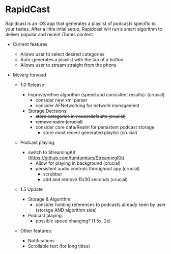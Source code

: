 # RapidCast

Rapidcast is an iOS app that generates a playlist of podcasts specific to your tastes. After a little intial setup, Rapidcast will run a smart algorithm to deliver popular and recent iTunes content.

- Current features
  - Allows user to select desired categories
  - Auto-generates a playlist with the tap of a button
  - Allows user to stream straight from the phone

- Moving forward 
  - 1.0 Release
    - Improve/refine algorithm (speed and consistent results): (crucial)
      - consider new xml parser
      - consider AFNetworking for network management
    - Storage Decisions:
      - <del> store categories in nsuserdefaults (crucial)
      - <del> remove realm (crucial)
      - consider core data/Realm for persistent podcast storage
        - store most recent generated playlist (crucial)
  - Podcast playing:
    - switch to StreamingKit (https://github.com/tumtumtum/StreamingKit)
      - Allow for playing in background (crucial)
      - persistent audio controls throughout app (crucial)
        - scrubber 
        - add and remove 15/30 seconds (crucial)

  - 1.5 Update
    - Storage & Algorithm: 
      - consider holding references to podcasts already seen by user (storage AND algorithm side)
    - Podcast playing:
      - possible speed changing? (1.5x, 2x)
  - Other features:
    - Notifications
    - Scrollable text (for long titles)
